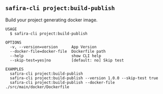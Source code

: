 <!-- order:22 -->
<!-- PLEASE! Don't edit this file, auto generated! -->

## `safira-cli project:build-publish`

Build your project generating docker image.

```
USAGE
  $ safira-cli project:build-publish

OPTIONS
  -v, --version=version      App Version
  --docker-file=docker-file  Dockerfile path
  --help                     show CLI help
  --skip-test=yes|no         [default: no] Skip test

EXAMPLES
  safira-cli project:build-publish
  safira-cli project:build-publish --version 1.0.0 --skip-test true
  safira-cli project:build-publish --docker-file ./src/main/docker/Dockerfile
```
